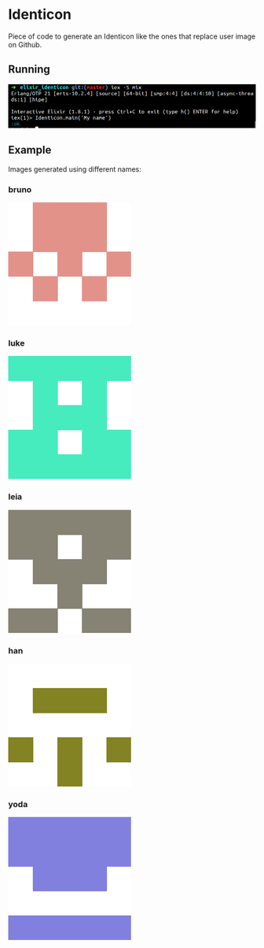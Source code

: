 # Identicon

Piece of code to generate an Identicon like the ones that replace user image on Github.

## Running
![console](console.png)

## Example
Images generated using different names:

### bruno

![bruno](bruno.png)

### luke

![luke](luke.png)

### leia

![leia](leia.png)

### han

![han](han.png)

### yoda

![yoda](yoda.png)